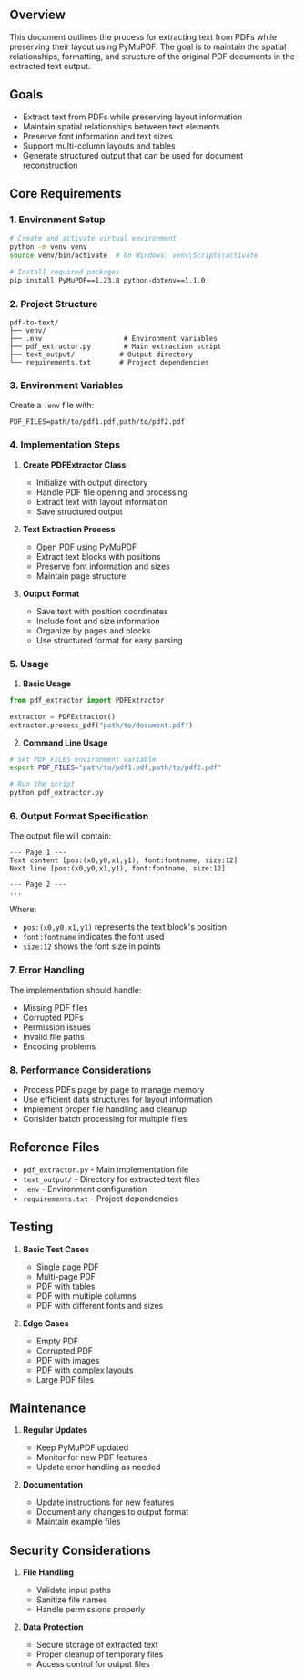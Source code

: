 ## Overview

This document outlines the process for extracting text from PDFs while preserving their layout using PyMuPDF. The goal is to maintain the spatial relationships, formatting, and structure of the original PDF documents in the extracted text output.

## Goals

- Extract text from PDFs while preserving layout information
- Maintain spatial relationships between text elements
- Preserve font information and text sizes
- Support multi-column layouts and tables
- Generate structured output that can be used for document reconstruction

## Core Requirements

### 1. Environment Setup

```bash
# Create and activate virtual environment
python -m venv venv
source venv/bin/activate  # On Windows: venv\Scripts\activate

# Install required packages
pip install PyMuPDF==1.23.8 python-dotenv==1.1.0
```

### 2. Project Structure

```
pdf-to-text/
├── venv/
├── .env                    # Environment variables
├── pdf_extractor.py        # Main extraction script
├── text_output/           # Output directory
└── requirements.txt       # Project dependencies
```

### 3. Environment Variables

Create a `.env` file with:

```
PDF_FILES=path/to/pdf1.pdf,path/to/pdf2.pdf
```

### 4. Implementation Steps

1. **Create PDFExtractor Class**

   - Initialize with output directory
   - Handle PDF file opening and processing
   - Extract text with layout information
   - Save structured output

2. **Text Extraction Process**

   - Open PDF using PyMuPDF
   - Extract text blocks with positions
   - Preserve font information and sizes
   - Maintain page structure

3. **Output Format**
   - Save text with position coordinates
   - Include font and size information
   - Organize by pages and blocks
   - Use structured format for easy parsing

### 5. Usage

1. **Basic Usage**

```python
from pdf_extractor import PDFExtractor

extractor = PDFExtractor()
extractor.process_pdf("path/to/document.pdf")
```

2. **Command Line Usage**

```bash
# Set PDF_FILES environment variable
export PDF_FILES="path/to/pdf1.pdf,path/to/pdf2.pdf"

# Run the script
python pdf_extractor.py
```

### 6. Output Format Specification

The output file will contain:

```
--- Page 1 ---
Text content [pos:(x0,y0,x1,y1), font:fontname, size:12]
Next line [pos:(x0,y0,x1,y1), font:fontname, size:12]

--- Page 2 ---
...
```

Where:

- `pos:(x0,y0,x1,y1)` represents the text block's position
- `font:fontname` indicates the font used
- `size:12` shows the font size in points

### 7. Error Handling

The implementation should handle:

- Missing PDF files
- Corrupted PDFs
- Permission issues
- Invalid file paths
- Encoding problems

### 8. Performance Considerations

- Process PDFs page by page to manage memory
- Use efficient data structures for layout information
- Implement proper file handling and cleanup
- Consider batch processing for multiple files

## Reference Files

- `pdf_extractor.py` - Main implementation file
- `text_output/` - Directory for extracted text files
- `.env` - Environment configuration
- `requirements.txt` - Project dependencies

## Testing

1. **Basic Test Cases**

   - Single page PDF
   - Multi-page PDF
   - PDF with tables
   - PDF with multiple columns
   - PDF with different fonts and sizes

2. **Edge Cases**
   - Empty PDF
   - Corrupted PDF
   - PDF with images
   - PDF with complex layouts
   - Large PDF files

## Maintenance

1. **Regular Updates**

   - Keep PyMuPDF updated
   - Monitor for new PDF features
   - Update error handling as needed

2. **Documentation**
   - Update instructions for new features
   - Document any changes to output format
   - Maintain example files

## Security Considerations

1. **File Handling**

   - Validate input paths
   - Sanitize file names
   - Handle permissions properly

2. **Data Protection**
   - Secure storage of extracted text
   - Proper cleanup of temporary files
   - Access control for output files
